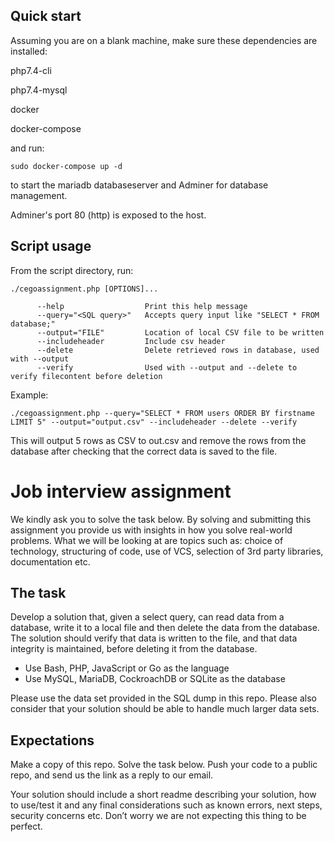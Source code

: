 ## Quick start
Assuming you are on a blank machine, make sure these dependencies are installed:

php7.4-cli

php7.4-mysql

docker

docker-compose

and run:
```
sudo docker-compose up -d
```
to start the mariadb databaseserver and Adminer for database management.

Adminer's port 80 (http) is exposed to the host.

## Script usage
From the script directory, run:
```
./cegoassignment.php [OPTIONS]...

      --help                  Print this help message
      --query="<SQL query>"   Accepts query input like "SELECT * FROM database;"
      --output="FILE"         Location of local CSV file to be written
      --includeheader         Include csv header
      --delete                Delete retrieved rows in database, used with --output
      --verify                Used with --output and --delete to verify filecontent before deletion
```
Example:
```
./cegoassignment.php --query="SELECT * FROM users ORDER BY firstname LIMIT 5" --output="output.csv" --includeheader --delete --verify
```
This will output 5 rows as CSV to out.csv and remove the rows from the database after checking that the correct data is saved to the file.




# Job interview assignment
We kindly ask you to solve the task below. By solving and submitting this assignment you provide us with insights in how you solve real-world problems. What we will be looking at are topics such as: choice of technology, structuring of code, use of VCS, selection of 3rd party libraries, documentation etc.

## The task
Develop a solution that, given a select query, can read data from a database, write it to a local file and then delete the data from the database. The solution should verify that data is written to the file, and that data integrity is maintained, before deleting it from the database.

- Use Bash, PHP, JavaScript or Go as the language
- Use MySQL, MariaDB, CockroachDB or SQLite as the database

Please use the data set provided in the SQL dump in this repo. Please also consider that your solution should be able to handle much larger data sets.

## Expectations
Make a copy of this repo. Solve the task below. Push your code to a public repo, and send us the link as a reply to our email.

Your solution should include a short readme describing your solution, how to use/test it and any final considerations such as known errors, next steps, security concerns etc. Don’t worry we are not expecting this thing to be perfect.
